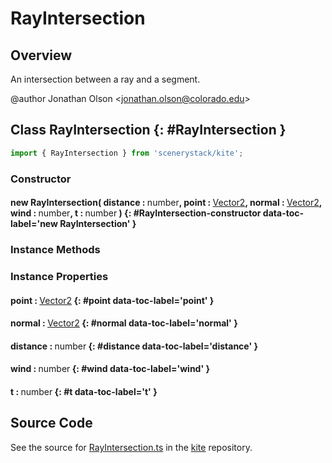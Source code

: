 # RayIntersection

## Overview

An intersection between a ray and a segment.

@author Jonathan Olson &lt;jonathan.olson@colorado.edu&gt;

## Class RayIntersection {: #RayIntersection }


```js
import { RayIntersection } from 'scenerystack/kite';
```
### Constructor

#### new RayIntersection( distance : <span style="font-weight: 400;"><span style="color: hsla(calc(var(--md-hue) + 180deg),80%,40%,1);">number</span></span>, point : <span style="font-weight: 400;">[Vector2](../dot/Vector2.md)</span>, normal : <span style="font-weight: 400;">[Vector2](../dot/Vector2.md)</span>, wind : <span style="font-weight: 400;"><span style="color: hsla(calc(var(--md-hue) + 180deg),80%,40%,1);">number</span></span>, t : <span style="font-weight: 400;"><span style="color: hsla(calc(var(--md-hue) + 180deg),80%,40%,1);">number</span></span> ) {: #RayIntersection-constructor data-toc-label='new RayIntersection' }

### Instance Methods



### Instance Properties

#### point : <span style="font-weight: 400;">[Vector2](../dot/Vector2.md)</span> {: #point data-toc-label='point' }

#### normal : <span style="font-weight: 400;">[Vector2](../dot/Vector2.md)</span> {: #normal data-toc-label='normal' }

#### distance : <span style="font-weight: 400;"><span style="color: hsla(calc(var(--md-hue) + 180deg),80%,40%,1);">number</span></span> {: #distance data-toc-label='distance' }

#### wind : <span style="font-weight: 400;"><span style="color: hsla(calc(var(--md-hue) + 180deg),80%,40%,1);">number</span></span> {: #wind data-toc-label='wind' }

#### t : <span style="font-weight: 400;"><span style="color: hsla(calc(var(--md-hue) + 180deg),80%,40%,1);">number</span></span> {: #t data-toc-label='t' }



## Source Code

See the source for [RayIntersection.ts](https://github.com/phetsims/kite/blob/main/js/util/RayIntersection.ts) in the [kite](https://github.com/phetsims/kite) repository.
